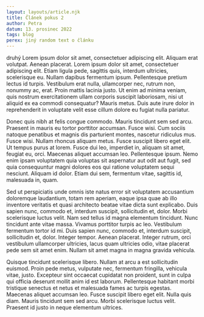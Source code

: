 ```yaml
---
layout: layouts/article.njk
title: Článek pokus 2
author: Petra
datum: 13. prosinec 2022
tags: blog
perex: jiný random text o článku
---
```


druhý Lorem ipsum dolor sit amet, consectetuer adipiscing elit. Aliquam erat volutpat. Aenean placerat. Lorem ipsum dolor sit amet, consectetuer adipiscing elit. Etiam ligula pede, sagittis quis, interdum ultricies, scelerisque eu. Nullam dapibus fermentum ipsum. Pellentesque pretium lectus id turpis. Vestibulum erat nulla, ullamcorper nec, rutrum non, nonummy ac, erat. Proin mattis lacinia justo. Ut enim ad minima veniam, quis nostrum exercitationem ullam corporis suscipit laboriosam, nisi ut aliquid ex ea commodi consequatur? Mauris metus. Duis aute irure dolor in reprehenderit in voluptate velit esse cillum dolore eu fugiat nulla pariatur.

Donec quis nibh at felis congue commodo. Mauris tincidunt sem sed arcu. Praesent in mauris eu tortor porttitor accumsan. Fusce wisi. Cum sociis natoque penatibus et magnis dis parturient montes, nascetur ridiculus mus. Fusce wisi. Nullam rhoncus aliquam metus. Fusce suscipit libero eget elit. Ut tempus purus at lorem. Fusce dui leo, imperdiet in, aliquam sit amet, feugiat eu, orci. Maecenas aliquet accumsan leo. Pellentesque ipsum. Nemo enim ipsam voluptatem quia voluptas sit aspernatur aut odit aut fugit, sed quia consequuntur magni dolores eos qui ratione voluptatem sequi nesciunt. Aliquam id dolor. Etiam dui sem, fermentum vitae, sagittis id, malesuada in, quam.

Sed ut perspiciatis unde omnis iste natus error sit voluptatem accusantium doloremque laudantium, totam rem aperiam, eaque ipsa quae ab illo inventore veritatis et quasi architecto beatae vitae dicta sunt explicabo. Duis sapien nunc, commodo et, interdum suscipit, sollicitudin et, dolor. Morbi scelerisque luctus velit. Nam sed tellus id magna elementum tincidunt. Nunc tincidunt ante vitae massa. Vivamus porttitor turpis ac leo. Vestibulum fermentum tortor id mi. Duis sapien nunc, commodo et, interdum suscipit, sollicitudin et, dolor. Integer tempor. Aenean placerat. Integer rutrum, orci vestibulum ullamcorper ultricies, lacus quam ultricies odio, vitae placerat pede sem sit amet enim. Nullam sit amet magna in magna gravida vehicula.

Quisque tincidunt scelerisque libero. Nullam at arcu a est sollicitudin euismod. Proin pede metus, vulputate nec, fermentum fringilla, vehicula vitae, justo. Excepteur sint occaecat cupidatat non proident, sunt in culpa qui officia deserunt mollit anim id est laborum. Pellentesque habitant morbi tristique senectus et netus et malesuada fames ac turpis egestas. Maecenas aliquet accumsan leo. Fusce suscipit libero eget elit. Nulla quis diam. Mauris tincidunt sem sed arcu. Morbi scelerisque luctus velit. Praesent id justo in neque elementum ultrices.

